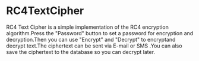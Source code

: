 RC4TextCipher
=============

RC4 Text Cipher is a simple implementation of the RC4 encryption algorithm.Press the "Password" button to set a password for encryption and decryption.Then you can use "Encrypt" and "Decrypt" to encryptand decrypt text.The ciphertext can be sent via E-mail or SMS .You can also save the ciphertext to the database so you can decrypt later.
